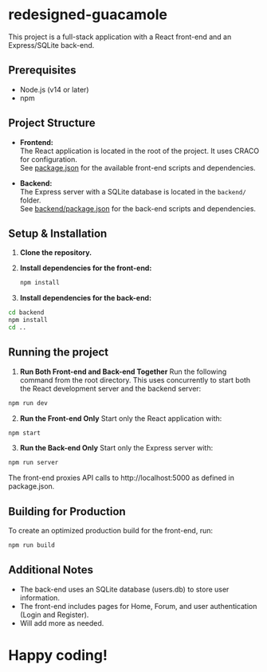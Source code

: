 # redesigned-guacamole

This project is a full-stack application with a React front-end and an Express/SQLite back-end.

## Prerequisites

- Node.js (v14 or later)
- npm

## Project Structure

- **Frontend:**  
  The React application is located in the root of the project. It uses CRACO for configuration.  
  See [package.json](package.json) for the available front-end scripts and dependencies.

- **Backend:**  
  The Express server with a SQLite database is located in the `backend/` folder.  
  See [backend/package.json](backend/package.json) for the back-end scripts and dependencies.

## Setup & Installation

1. **Clone the repository.**

2. **Install dependencies for the front-end:**

   ```sh
   npm install
   ```
3. **Install dependencies for the back-end:**

```sh
cd backend
npm install
cd ..
```

## Running the project

1. **Run Both Front-end and Back-end Together**
Run the following command from the root directory. This uses concurrently to start both the React development server and the backend server:

```sh
npm run dev
```

2. **Run the Front-end Only**
Start only the React application with:
```sh
npm start
```

3. **Run the Back-end Only**
Start only the Express server with:
```sh
npm run server
```

The front-end proxies API calls to http://localhost:5000 as defined in package.json.

## Building for Production
To create an optimized production build for the front-end, run:
```sh
npm run build
```
## Additional Notes
- The back-end uses an SQLite database (users.db) to store user information.
- The front-end includes pages for Home, Forum, and user authentication (Login and Register).
- Will add more as needed.

# Happy coding!